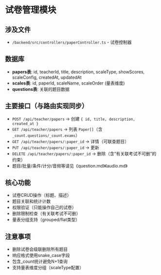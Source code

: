 # 试卷管理模块

## 涉及文件
- `/backend/src/controllers/paperController.ts` - 试卷控制器

## 数据库
- **papers表**: id, teacherId, title, description, scaleType, showScores, scaleConfig, createdAt, updatedAt
- **scales表**: id, paperId, scaleName, scaleOrder (量表维度)
- **questions表**: 关联的题目数据

## 主要接口（与路由实现同步）
- `POST /api/teacher/papers` → 创建 `{ id, title, description, created_at }`
- `GET /api/teacher/papers` → 列表 `Paper[]`（含 `_count.questions/_count.exams`）
- `GET /api/teacher/papers/:paper_id` → 详情（可联查题目）
- `PUT /api/teacher/papers/:paper_id` → 更新
- `DELETE /api/teacher/papers/:paper_id` → 删除（含“有关联考试不可删”的约束）
- 题目/批量/条件/计分/音频等请见《question.md》《audio.md》

## 核心功能
- 试卷CRUD操作（标题、描述）
- 题目关联和统计计数
- 权限验证（只能操作自己的试卷）
- 删除限制检查（有关联考试不可删）
- 量表分组支持（grouped/flat类型）

## 注意事项
- 删除试卷会级联删除所有题目
- 响应格式使用snake_case字段
- 包含_count统计避免N+1查询
- 支持量表维度分组（scaleType配置）
